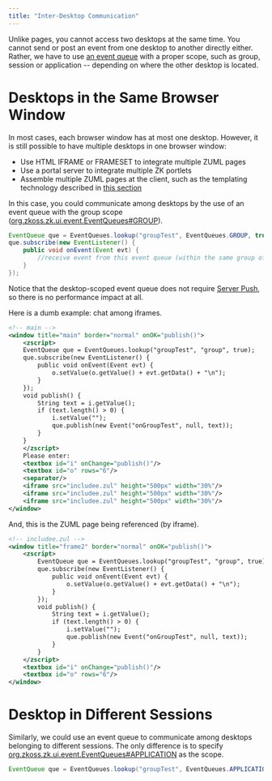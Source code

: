 ```yaml
---
title: "Inter-Desktop Communication"
---
```


Unlike pages, you cannot access two desktops at the same time. You
cannot send or post an event from one desktop to another directly
either. Rather, we have to use [an event queue]({{site.baseurl}}/zk_dev_ref/event_handling/event_queues)
with a proper scope, such as group, session or application -- depending
on where the other desktop is located.

# Desktops in the Same Browser Window

In most cases, each browser window has at most one desktop. However, it
is still possible to have multiple desktops in one browser window:

- Use HTML IFRAME or FRAMESET to integrate multiple ZUML pages
- Use a portal server to integrate multiple ZK portlets
- Assemble multiple ZUML pages at the client, such as the templating
  technology described in [this section]({{site.baseurl}}/zk_dev_ref/integration/foreign_templating_framework)

In this case, you could communicate among desktops by the use of an
event queue with the group scope
([org.zkoss.zk.ui.event.EventQueues#GROUP](https://www.zkoss.org/javadoc/latest/zk/org/zkoss/zk/ui/event/EventQueues.html#GROUP)).

```java
EventQueue que = EventQueues.lookup("groupTest", EventQueues.GROUP, true);
que.subscribe(new EventListener() {
    public void onEvent(Event evt) {
        //receive event from this event queue (within the same group of desktops)
    }
});
```

Notice that the desktop-scoped event queue does not require [Server Push]({{site.baseurl}}/zk_dev_ref/server_push/server_push), so there is no
performance impact at all.

Here is a dumb example: chat among iframes.

```xml
<!-- main -->
<window title="main" border="normal" onOK="publish()">
    <zscript>
    EventQueue que = EventQueues.lookup("groupTest", "group", true);
    que.subscribe(new EventListener() {
        public void onEvent(Event evt) {
            o.setValue(o.getValue() + evt.getData() + "\n");
        }
    });
    void publish() {
        String text = i.getValue();
        if (text.length() > 0) {
            i.setValue("");
            que.publish(new Event("onGroupTest", null, text));
        }
    }
    </zscript>
    Please enter:
    <textbox id="i" onChange="publish()"/>      
    <textbox id="o" rows="6"/>
    <separator/>
    <iframe src="includee.zul" height="500px" width="30%"/>
    <iframe src="includee.zul" height="500px" width="30%"/>
    <iframe src="includee.zul" height="500px" width="30%"/>
</window>
```

And, this is the ZUML page being referenced (by iframe).

```xml
<!-- includee.zul -->
<window title="frame2" border="normal" onOK="publish()">
    <zscript>
        EventQueue que = EventQueues.lookup("groupTest", "group", true);
        que.subscribe(new EventListener() {
            public void onEvent(Event evt) {
                o.setValue(o.getValue() + evt.getData() + "\n");
            }
        });
        void publish() {
            String text = i.getValue();
            if (text.length() > 0) {
                i.setValue("");
                que.publish(new Event("onGroupTest", null, text));
            }
        }
    </zscript>
    <textbox id="i" onChange="publish()"/>      
    <textbox id="o" rows="6"/>
</window>
```

# Desktop in Different Sessions

Similarly, we could use an event queue to communicate among desktops
belonging to different sessions. The only difference is to specify
[org.zkoss.zk.ui.event.EventQueues#APPLICATION](https://www.zkoss.org/javadoc/latest/zk/org/zkoss/zk/ui/event/EventQueues.html#APPLICATION)
as the scope.

```java
EventQueue que = EventQueues.lookup("groupTest", EventQueues.APPLICATION, true);
```
